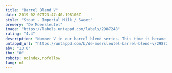 ```yaml
---
title: "Barrel Blend V"
date: 2019-02-07T23:47:40.198106Z
style: "Stout - Imperial Milk / Sweet"
brewery: "De Moersleutel"
image: "https://labels.untappd.com/labels/2987248"
rating: "4.4"
description: "Number V in our barrel blend series. This time it became a blend of scotch and bourbon barrel aged barley wine and milk-stout. It became a thick and sweet stout with lovely notes of bourbon and scotch which turn into a warming coconut and vanilla aftertaste. "
untappd_url: "https://untappd.com/b/de-moersleutel-barrel-blend-v/2987248"
abv: "13.0"
ibu: "0"
robots: noindex,nofollow
lang: nl
---
```

